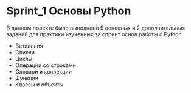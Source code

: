 # Sprint_1 Основы Python

В данном проекте было выполнено 5 основных и 2 дополнительных заданий для практики изученных за спринт основ работы с Python

* Ветвления
* Списки
* Циклы
* Операции со строками
* Словари и коллекции
* Функции
* Классы и объекты
